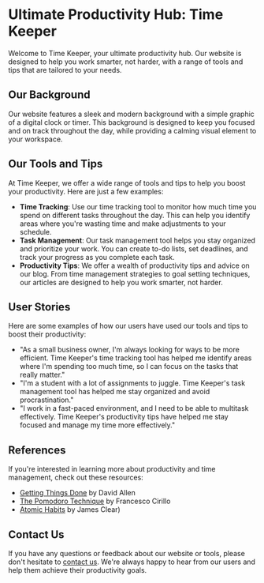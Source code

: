 <!--font:Roboto-->

# Ultimate Productivity Hub: Time Keeper

Welcome to Time Keeper, your ultimate productivity hub. Our website is designed to help you work smarter, not harder, with a range of tools and tips that are tailored to your needs.

## Our Background

Our website features a sleek and modern background with a simple graphic of a digital clock or timer. This background is designed to keep you focused and on track throughout the day, while providing a calming visual element to your workspace.

## Our Tools and Tips

At Time Keeper, we offer a wide range of tools and tips to help you boost your productivity. Here are just a few examples:

- **Time Tracking**: Use our time tracking tool to monitor how much time you spend on different tasks throughout the day. This can help you identify areas where you're wasting time and make adjustments to your schedule.
- **Task Management**: Our task management tool helps you stay organized and prioritize your work. You can create to-do lists, set deadlines, and track your progress as you complete each task.
- **Productivity Tips**: We offer a wealth of productivity tips and advice on our blog. From time management strategies to goal setting techniques, our articles are designed to help you work smarter, not harder.

## User Stories

Here are some examples of how our users have used our tools and tips to boost their productivity:

- "As a small business owner, I'm always looking for ways to be more efficient. Time Keeper's time tracking tool has helped me identify areas where I'm spending too much time, so I can focus on the tasks that really matter."
- "I'm a student with a lot of assignments to juggle. Time Keeper's task management tool has helped me stay organized and avoid procrastination."
- "I work in a fast-paced environment, and I need to be able to multitask effectively. Time Keeper's productivity tips have helped me stay focused and manage my time more effectively."

## References

If you're interested in learning more about productivity and time management, check out these resources:

- [Getting Things Done](#) by David Allen
- [The Pomodoro Technique](#) by Francesco Cirillo
- [Atomic Habits](#) by James Clear)

## Contact Us

If you have any questions or feedback about our website or tools, please don't hesitate to [contact us](#). We're always happy to hear from our users and help them achieve their productivity goals.

<!--

Write me content for website with wallpaper which alt text is:

"A wallpaper featuring a simple graphic of a digital clock or timer, with space for setting alarms and countdowns."

The name/title of the page should not be 1:1 copy of the alt text but rather a real content of the website which is using this wallpaper.

- Use markdown format 
- Start with heading
- Heading should be short and concise
- The content should look like a real website 
- The website should not be about the wallpaper, wallpaper is just a related background
- Heading should be contain work "wallpaper" or "background"
- Include real sections like references, contact, user stories, etc. use things relevant to the page purpose.
- Feel free to use structure like headings, bullets, numbering, blockquotes, paragraphs, horizontal lines, etc.
- You can use formatting like bold or _italic_
- You can include UTF-8 emojis
- Links should be only #hash anchors (and you can refer to the document itself)
- Do not include images


---


# Time Keeper: A Wallpaper for Your Productivity Needs

Welcome to Time Keeper, your go-to source for productivity tips and tools. Our website is designed to help you make the most of your time, whether you're a busy professional or a student trying to juggle multiple tasks.

## Our Wallpaper

Our wallpaper features a simple graphic of a digital clock or timer, with space for setting alarms and countdowns. This background is perfect for anyone who wants to stay focused and on track throughout the day. Whether you need to finish a project by a deadline or simply want to manage your time more effectively, our wallpaper can help you achieve your goals.

## How to Use Our Wallpaper

To use our wallpaper, simply download it from our website and set it as your desktop background. You can then customize the clock or timer to suit your needs. For example, you can set an alarm to remind you of an important meeting or deadline, or use the countdown feature to keep track of how much time you have left to complete a task.

## User Stories

Here are some examples of how our users have used our wallpaper to boost their productivity:

- "I'm a freelance writer, and I often struggle with procrastination. Since I started using Time Keeper's wallpaper, I've been able to stay focused and meet my deadlines more consistently."
- "As a college student, I have a lot of assignments to keep track of. Time Keeper's wallpaper has helped me stay organized and prioritize my work."
- "I work in a fast-paced environment, and I need to be able to multitask effectively. Time Keeper's wallpaper has helped me stay on top of my to-do list and avoid distractions."

## References

If you're interested in learning more about productivity and time management, check out these resources:

- [Getting Things Done](#) by David Allen
- [The Pomodoro Technique](#) by Francesco Cirillo
- [Atomic Habits](#) by James Clear

## Contact Us

If you have any questions or feedback about our website or wallpaper, please don't hesitate to [contact us](#). We're always happy to hear from our users and help them achieve their productivity goals.


---


Heading should not include word "wallpaper". The website should not be about the wallpaper itself, wallpaper is just a related background, rewrite whole content.


---


# Time Keeper: Boost Your Productivity with Our Tools and Tips

Welcome to Time Keeper, your ultimate resource for productivity tips and tools. We believe that time is our most valuable asset, and we're here to help you make the most of it.

## Our Background

Our website features a sleek and modern background with a simple graphic of a digital clock or timer. This background is designed to keep you focused and on track throughout the day. It's the perfect complement to our productivity tools and resources, which are designed to help you achieve your goals and manage your time more effectively.

## Our Tools and Tips

At Time Keeper, we offer a wide range of tools and tips to help you boost your productivity. Here are just a few examples:

- **Time Tracking**: Use our time tracking tool to monitor how much time you spend on different tasks throughout the day. This can help you identify areas where you're wasting time and make adjustments to your schedule.
- **Task Management**: Our task management tool helps you stay organized and prioritize your work. You can create to-do lists, set deadlines, and track your progress as you complete each task.
- **Productivity Tips**: We offer a wealth of productivity tips and advice on our blog. From time management strategies to goal setting techniques, our articles are designed to help you work smarter, not harder.

## User Stories

Here are some examples of how our users have used our tools and tips to boost their productivity:

- "As a small business owner, I'm always looking for ways to be more efficient. Time Keeper's time tracking tool has helped me identify areas where I'm spending too much time, so I can focus on the tasks that really matter."
- "I'm a student with a lot of assignments to juggle. Time Keeper's task management tool has helped me stay organized and avoid procrastination."
- "I work in a fast-paced environment, and I need to be able to multitask effectively. Time Keeper's productivity tips have helped me stay focused and manage my time more effectively."

## References

If you're interested in learning more about productivity and time management, check out these resources:

- [Getting Things Done](#) by David Allen
- [The Pomodoro Technique](#) by Francesco Cirillo
- [Atomic Habits](#) by James Clear

## Contact Us

If you have any questions or feedback about our website or tools, please don't hesitate to [contact us](#). We're always happy to hear from our users and help them achieve their productivity goals.


---


Heading is too long, rewrite whole content.


---


# Time Keeper: Your Ultimate Productivity Resource

Welcome to Time Keeper, your ultimate resource for boosting productivity and making the most of your time. Our website is designed to help you work smarter, not harder, with a range of tools and tips that are tailored to your needs.

## Our Background

Our website features a sleek and modern background with a simple graphic of a digital clock or timer. This background is designed to keep you focused and on track throughout the day, while providing a calming visual element to your workspace.

## Our Tools and Tips

At Time Keeper, we offer a wide range of tools and tips to help you boost your productivity. Here are just a few examples:

- **Time Tracking**: Use our time tracking tool to monitor how much time you spend on different tasks throughout the day. This can help you identify areas where you're wasting time and make adjustments to your schedule.
- **Task Management**: Our task management tool helps you stay organized and prioritize your work. You can create to-do lists, set deadlines, and track your progress as you complete each task.
- **Productivity Tips**: We offer a wealth of productivity tips and advice on our blog. From time management strategies to goal setting techniques, our articles are designed to help you work smarter, not harder.

## User Stories

Here are some examples of how our users have used our tools and tips to boost their productivity:

- "As a small business owner, I'm always looking for ways to be more efficient. Time Keeper's time tracking tool has helped me identify areas where I'm spending too much time, so I can focus on the tasks that really matter."
- "I'm a student with a lot of assignments to juggle. Time Keeper's task management tool has helped me stay organized and avoid procrastination."
- "I work in a fast-paced environment, and I need to be able to multitask effectively. Time Keeper's productivity tips have helped me stay focused and manage my time more effectively."

## References

If you're interested in learning more about productivity and time management, check out these resources:

- [Getting Things Done](#) by David Allen
- [The Pomodoro Technique](#) by Francesco Cirillo
- [Atomic Habits](#) by James Clear)

## Contact Us

If you have any questions or feedback about our website or tools, please don't hesitate to [contact us](#). We're always happy to hear from our users and help them achieve their productivity goals.


---


Heading is too long, rewrite whole content.


---


# Time Keeper: Your Ultimate Productivity Hub

Welcome to Time Keeper, your ultimate productivity hub. Our website is designed to help you work smarter, not harder, with a range of tools and tips that are tailored to your needs.

## Our Background

Our website features a sleek and modern background with a simple graphic of a digital clock or timer. This background is designed to keep you focused and on track throughout the day, while providing a calming visual element to your workspace.

## Our Tools and Tips

At Time Keeper, we offer a wide range of tools and tips to help you boost your productivity. Here are just a few examples:

- **Time Tracking**: Use our time tracking tool to monitor how much time you spend on different tasks throughout the day. This can help you identify areas where you're wasting time and make adjustments to your schedule.
- **Task Management**: Our task management tool helps you stay organized and prioritize your work. You can create to-do lists, set deadlines, and track your progress as you complete each task.
- **Productivity Tips**: We offer a wealth of productivity tips and advice on our blog. From time management strategies to goal setting techniques, our articles are designed to help you work smarter, not harder.

## User Stories

Here are some examples of how our users have used our tools and tips to boost their productivity:

- "As a small business owner, I'm always looking for ways to be more efficient. Time Keeper's time tracking tool has helped me identify areas where I'm spending too much time, so I can focus on the tasks that really matter."
- "I'm a student with a lot of assignments to juggle. Time Keeper's task management tool has helped me stay organized and avoid procrastination."
- "I work in a fast-paced environment, and I need to be able to multitask effectively. Time Keeper's productivity tips have helped me stay focused and manage my time more effectively."

## References

If you're interested in learning more about productivity and time management, check out these resources:

- [Getting Things Done](#) by David Allen
- [The Pomodoro Technique](#) by Francesco Cirillo
- [Atomic Habits](#) by James Clear)

## Contact Us

If you have any questions or feedback about our website or tools, please don't hesitate to [contact us](#). We're always happy to hear from our users and help them achieve their productivity goals.


---


Write me a Google font which is best fitting for the website.

Pick from the list:
- Inter
- Roboto
- Montserrat
- Futura
- Lato
- IBM Plex Sans
- Poppins
- Great Vibes
- Exo 2
- Open Sans
- Alegreya
- Orbitron
- Lobster
- Barlow Condensed
- Raleway
- Playfair Display
- Dancing Script


Write just the font name nothing else.


---


I recommend using the "Roboto" font for your website.

-->
